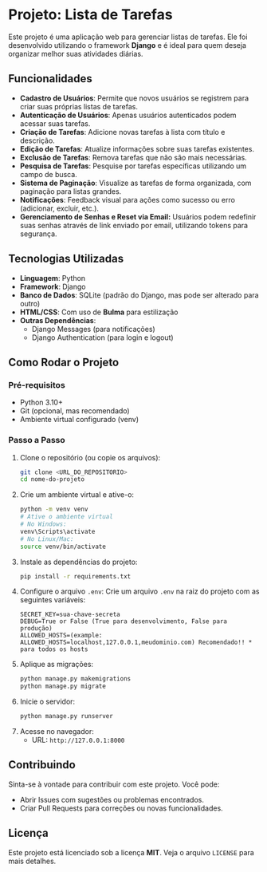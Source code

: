 # Projeto: Lista de Tarefas

Este projeto é uma aplicação web para gerenciar listas de tarefas. Ele foi desenvolvido utilizando o framework **Django** e é ideal para quem deseja organizar melhor suas atividades diárias. 

## Funcionalidades
- **Cadastro de Usuários**: Permite que novos usuários se registrem para criar suas próprias listas de tarefas.
- **Autenticação de Usuários**: Apenas usuários autenticados podem acessar suas tarefas.
- **Criação de Tarefas**: Adicione novas tarefas à lista com título e descrição.
- **Edição de Tarefas**: Atualize informações sobre suas tarefas existentes.
- **Exclusão de Tarefas**: Remova tarefas que não são mais necessárias.
- **Pesquisa de Tarefas**: Pesquise por tarefas específicas utilizando um campo de busca.
- **Sistema de Paginação**: Visualize as tarefas de forma organizada, com paginação para listas grandes.
- **Notificações**: Feedback visual para ações como sucesso ou erro (adicionar, excluir, etc.).
- **Gerenciamento de Senhas e Reset via Email:** Usuários podem redefinir suas senhas através de link enviado por email, utilizando tokens para segurança.

## Tecnologias Utilizadas
- **Linguagem**: Python
- **Framework**: Django
- **Banco de Dados**: SQLite (padrão do Django, mas pode ser alterado para outro)
- **HTML/CSS**: Com uso de **Bulma** para estilização
- **Outras Dependências**:
  - Django Messages (para notificações)
  - Django Authentication (para login e logout)

## Como Rodar o Projeto
### Pré-requisitos
- Python 3.10+
- Git (opcional, mas recomendado)
- Ambiente virtual configurado (venv)

### Passo a Passo
1. Clone o repositório (ou copie os arquivos):
   ```bash
   git clone <URL_DO_REPOSITORIO>
   cd nome-do-projeto
   ```
2. Crie um ambiente virtual e ative-o:
   ```bash
   python -m venv venv
   # Ative o ambiente virtual
   # No Windows:
   venv\Scripts\activate
   # No Linux/Mac:
   source venv/bin/activate
   ```
3. Instale as dependências do projeto:
   ```bash
   pip install -r requirements.txt
   ```
4. Configure o arquivo `.env`:
   Crie um arquivo `.env` na raiz do projeto com as seguintes variáveis:
   ```env
   SECRET_KEY=sua-chave-secreta
   DEBUG=True or False (True para desenvolvimento, False para produção)
   ALLOWED_HOSTS=(example: ALLOWED_HOSTS=localhost,127.0.0.1,meudominio.com) Recomendado!! * para todos os hosts
   ```
5. Aplique as migrações:
   ```bash
   python manage.py makemigrations
   python manage.py migrate
   ```
6. Inicie o servidor:
   ```bash
   python manage.py runserver
   ```
7. Acesse no navegador:
   - URL: `http://127.0.0.1:8000`

## Contribuindo
Sinta-se à vontade para contribuir com este projeto. Você pode:
- Abrir Issues com sugestões ou problemas encontrados.
- Criar Pull Requests para correções ou novas funcionalidades.

## Licença
Este projeto está licenciado sob a licença **MIT**. Veja o arquivo `LICENSE` para mais detalhes.
